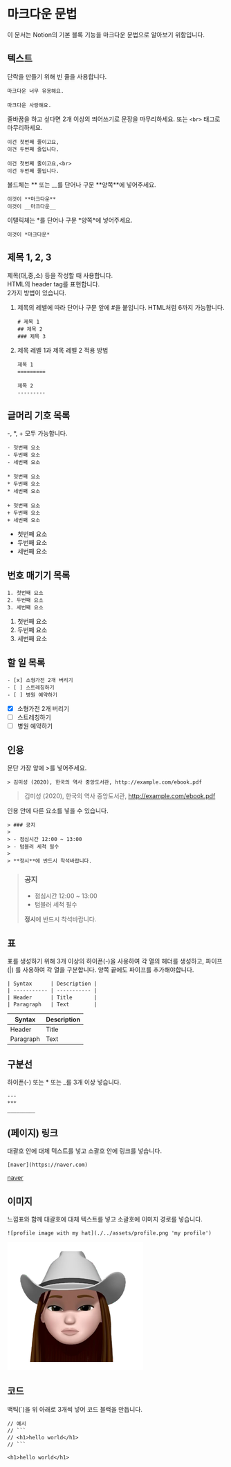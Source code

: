 # 마크다운 문법

이 문서는 Notion의 기본 블록 기능을 마크다운 문법으로 알아보기 위함입니다.

## 텍스트

단락을 만들기 위해 빈 줄을 사용합니다.

```
마크다운 너무 유용해요.

마크다운 사랑해요.
```

줄바꿈을 하고 싶다면 2개 이상의 띄어쓰기로 문장을 마무리하세요.
또는 `<br>` 태그로 마무리하세요.

```
이건 첫번째 줄이고요,
이건 두번째 줄입니다.

이건 첫번째 줄이고요,<br>
이건 두번째 줄입니다.
```

볼드체는 ** 또는 \_\_를 단어나 구문 **양쪽\*\*에 넣어주세요.

```
이것이 **마크다운**
이것이 __마크다운__
```

이탤릭체는 *를 단어나 구문 *양쪽\*에 넣어주세요.

```
이것이 *마크다운*
```

## 제목 1, 2, 3

제목(대,중,소) 등을 작성할 때 사용합니다.  
HTML의 header tag를 표현합니다.  
2가지 방법이 있습니다.

1. 제목의 레벨에 따라 단어나 구문 앞에 #을 붙입니다. HTML처럼 6까지 가능합니다.

   ```
   # 제목 1
   ## 제목 2
   ### 제목 3
   ```

2. 제목 레벨 1과 제목 레벨 2 적용 방법

   ```
   제목 1
   =========

   제목 2
   ---------
   ```

## 글머리 기호 목록

-, \*, + 모두 가능합니다.

```
- 첫번째 요소
- 두번째 요소
- 세번째 요소

* 첫번째 요소
* 두번째 요소
* 세번째 요소

+ 첫번째 요소
+ 두번째 요소
+ 세번째 요소
```

- 첫번째 요소
- 두번째 요소
- 세번째 요소

## 번호 매기기 목록

```
1. 첫번째 요소
2. 두번째 요소
3. 세번째 요소
```

1. 첫번째 요소
2. 두번째 요소
3. 세번째 요소

## 할 일 목록

```
- [x] 소형가전 2개 버리기
- [ ] 스트레칭하기
- [ ] 병원 예약하기
```

- [x] 소형가전 2개 버리기
- [ ] 스트레칭하기
- [ ] 병원 예약하기

## 인용

문단 가장 앞에 >를 넣어주세요.

```
> 김미성 (2020), 한국의 역사 중앙도서관, http://example.com/ebook.pdf
```

> 김미성 (2020), 한국의 역사 중앙도서관, http://example.com/ebook.pdf

인용 안에 다른 요소를 넣을 수 있습니다.

```
> ### 공지
>
> - 점심시간 12:00 ~ 13:00
> - 텀블러 세척 필수
>
> **정시**에 반드시 착석바랍니다.
```

> ### 공지
>
> - 점심시간 12:00 ~ 13:00
> - 텀블러 세척 필수
>
> **정시**에 반드시 착석바랍니다.

## 표

표를 생성하기 위해 3개 이상의 하이픈(-)을 사용하여 각 열의 헤더를 생성하고, 파이프(|)
를 사용하여 각 열을 구분합니다. 양쪽 끝에도 파이프를 추가해야합니다.

```
| Syntax      | Description |
| ----------- | ----------- |
| Header      | Title       |
| Paragraph   | Text        |
```

| Syntax    | Description |
| --------- | ----------- |
| Header    | Title       |
| Paragraph | Text        |

## 구분선

하이픈(-) 또는 \* 또는 \_를 3개 이상 넣습니다.

```
---
***
_________
```

## (페이지) 링크

대괄호 안에 대체 텍스트를 넣고 소괄호 안에 링크를 넣습니다.

```
[naver](https://naver.com)
```

[naver](https://naver.com)

## 이미지

느낌표와 함께 대괄호에 대체 텍스트를 넣고 소괄호에 이미지 경로를 넣습니다.

```
![profile image with my hat](./../assets/profile.png 'my profile')
```

![profile image with my hat](./../assets/profile.png 'my profile')

## 코드

백틱(`)을 위 아래로 3개씩 넣어 코드 블럭을 만듭니다.

````
// 예시
// ```
// <h1>hello world</h1>
// ```
````

```
<h1>hello world</h1>
```